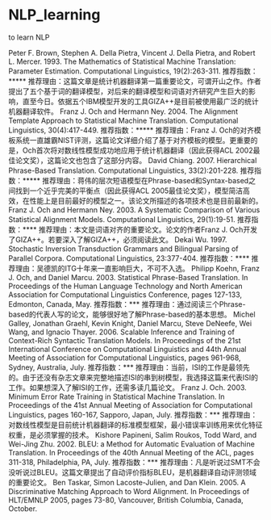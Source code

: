 # NLP_learning
to learn NLP 

Peter F. Brown, Stephen A. Della Pietra, Vincent J. Della Pietra, and Robert L. Mercer. 1993. The Mathematics of Statistical Machine Translation: Parameter Estimation. Computational Linguistics, 19(2):263-311.
推荐指数：*****
推荐理由：这篇文章是统计机器翻译第一篇重要论文，可谓开山之作。作者提出了五个基于词的翻译模型，对后来的翻译模型和词语对齐研究产生巨大的影响，直至今日。依据五个IBM模型开发的工具GIZA++是目前被使用最广泛的统计机器翻译软件。
Franz J. Och and Hermann Ney. 2004. The Alignment Template Approach to Statistical Machine Translation. Computational Linguistics, 30(4):417-449.
推荐指数：*****
推荐理由：Franz J. Och的对齐模板系统一直雄霸NIST评测，这篇论文详细介绍了基于对齐模板的模型。更重要的是，Och首次将对数线性模型成功地应用于统计机器翻译（因此获得ACL 2002最佳论文奖），这篇论文也包含了这部分内容。
David Chiang. 2007. Hierarchical Phrase-Based Translation. Computational Linguistics, 33(2):201-228.
推荐指数：*****
推荐理由：蒋伟的层次短语模型在Phrase-based和Syntax-based之间找到一个近乎完美的平衡点（因此获得ACL 2005最佳论文奖），模型简洁高效，在性能上是目前最好的模型之一。该论文所描述的各项技术也是目前最新的。
Franz J. Och and Hermann Ney. 2003. A Systematic Comparison of Various Statistical Alignment Models. Computational Linguistics, 29(1):19-51.
推荐指数：****
推荐理由：本文是词语对齐的重要论文。论文的作者Franz J. Och开发了GIZA++。若要深入了解GIZA++，必须阅读此文。
Dekai Wu. 1997. Stochastic Inversion Transduction Grammars and Bilingual Parsing of Parallel Corpora. Computational Linguistics, 23:377-404.
推荐指数：****
推荐理由：吴德凯的ITG十年来一直影响巨大，不可不入选。
Philipp Koehn, Franz J. Och, and Daniel Marcu. 2003. Statistical Phrase-Based Translation. In Proceedings of the Human Language Technology and North American Association for Computational Linguistics Conference, pages 127-133, Edmonton, Canada, May.
推荐指数：***
推荐理由：通过阅读三个Phrase-based的代表人写的论文，能够很好地了解Phrase-based的基本思想。
Michel Galley, Jonathan Graehl, Kevin Knight, Daniel Marcu, Steve DeNeefe, Wei Wang, and Ignacio Thayer. 2006. Scalable Inference and Training of Context-Rich Syntactic Translation Models. In Proceedings of the 21st International Conference on Computational Linguistics and 44th Annual Meeting of Association for Computational Linguistics, pages 961-968, Sydney, Australia, July.
推荐指数：***
推荐理由：当前，ISI的工作是最领先的。由于还没有杂志文章来完整地描述ISI的串到树模型，我选择这篇来代表ISI的工作。如果想深入了解ISI的工作，还需多读几篇论文。
Franz J. Och. 2003. Minimum Error Rate Training in Statistical Machine Translation. In Proceedings of the 41st Annual Meeting of Association for Computational Linguistics, pages 160-167, Sapporo, Japan, July.
推荐指数：***
推荐理由：对数线性模型是目前统计机器翻译的标准模型框架，最小错误率训练用来优化特征权重，是必须掌握的技术。
Kishore Papineni, Salim Roukos, Todd Ward, and Wei-Jing Zhu. 2002. BLEU: a Method for Automatic Evaluation of Machine Translation. In Proceedings of the 40th Annual Meeting of the ACL, pages 311-318, Philadelphia, PA, July.
推荐指数：***
推荐理由：凡是听说过SMT不会没听说过BLEU。这篇文章提出了自动评价指标BLEU，是机器翻译自动评测领域的重要论文。
Ben Taskar, Simon Lacoste-Julien, and Dan Klein. 2005. A Discriminative Matching Approach to Word Alignment. In Proceedings of HLT/EMNLP 2005, pages 73-80, Vancouver, British Columbia, Canada, October.
